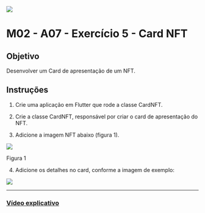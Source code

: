 ﻿![](https://i.imgur.com/xG74tOh.png)

# M02 - A07 - Exercício 5 - Card NFT

## Objetivo

Desenvolver um Card de apresentação de um NFT.

## Instruções

1. Crie uma aplicação em Flutter que rode a classe CardNFT.

2. Crie a classe CardNFT, responsável por criar o card de apresentação do NFT.

3. Adicione a imagem NFT abaixo (figura 1).

![](https://i.imgur.com/w39qzaq.png)

Figura 1

4. Adicione os detalhes no card, conforme a imagem de exemplo:

![](https://i.imgur.com/BH8NmI2.png)

---

### [Vídeo explicativo](https://drive.google.com/file/d/1FYoYXJfIanpWfZgbxtKYecc0x-B-kvjc/view?usp=sharing)
